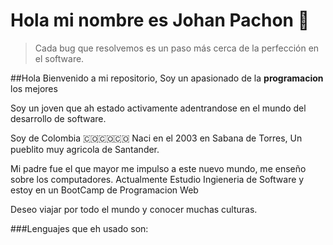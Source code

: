 # Hola mi nombre es Johan Pachon 👋

>Cada bug que resolvemos es un paso más cerca de la perfección en el software.

##Hola Bienvenido a mi repositorio, Soy un apasionado de la __programacion__ los mejores

Soy un joven que ah estado activamente adentrandose en el mundo del desarrollo de software.

Soy de Colombia 🇨🇴🇨🇴🇨🇴
Naci en el 2003 en Sabana de Torres, Un pueblito muy agricola de Santander.

Mi padre fue el que mayor me impulso a este nuevo mundo, me enseño sobre los computadores.
Actualmente Estudio Ingieneria de Software y estoy en un BootCamp de Programacion Web

Deseo viajar por todo el mundo y conocer muchas culturas.

###Lenguajes que eh usado son:

